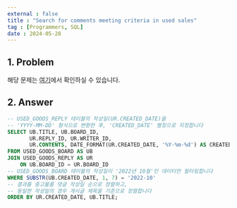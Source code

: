 ```yaml
---
external : false
title : "Search for comments meeting criteria in used sales"
tag : [Programmers, SQL]
date : 2024-05-28
---
```


## 1. Problem

해당 문제는 [여기](https://school.programmers.co.kr/learn/courses/30/lessons/164673)에서 확인하실 수 있습니다.

## 2. Answer

```sql
-- USED_GOODS_REPLY 테이블의 작성일(UR.CREATED_DATE)을
-- 'YYYY-MM-DD' 형식으로 변환한 후, 'CREATED_DATE' 별칭으로 지정합니다
SELECT UB.TITLE, UB.BOARD_ID,
       UR.REPLY_ID, UR.WRITER_ID,
       UR.CONTENTS, DATE_FORMAT(UR.CREATED_DATE, '%Y-%m-%d') AS CREATED_DATE
FROM USED_GOODS_BOARD AS UB
JOIN USED_GOODS_REPLY AS UR
    ON UB.BOARD_ID = UR.BOARD_ID
-- USED_GOODS_BOARD 테이블의 작성일이 '2022년 10월'인 데이터만 필터링합니다
WHERE SUBSTR(UB.CREATED_DATE, 1, 7) = '2022-10'
-- 결과를 중고물품 댓글 작성일 순으로 정렬하고,
-- 동일한 작성일의 경우 게시글 제목을 기준으로 정렬합니다
ORDER BY UR.CREATED_DATE, UB.TITLE;
```
